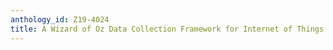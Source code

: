 ```yaml
---
anthology_id: Z19-4024
title: A Wizard of Oz Data Collection Framework for Internet of Things Dialogues
---
```

